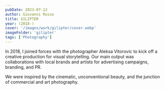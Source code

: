 ```yaml
---
pubDate: 2023-07-12
author: Giovanni Russo
title: GILIPTER
year: (2018-)
cover: '/images/work/gilipter/cover.webp'
imageFolder: 'gilipter'
tags: ['Photography']
---
```


In 2018, I joined forces with the photographer Aleksa Vitorovic to kick off a creative production for visual storytelling. Our main output was collaborations with local brands and artists for advertising campaigns, branding, and PR. 

We were inspired by the cinematic, unconventional beauty, and the junction of commercial and art photography. 

